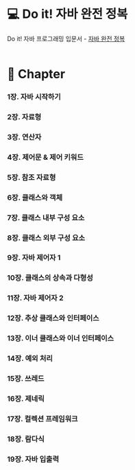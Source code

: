 # 💻 Do it! 자바 완전 정복 
Do it! 자바 프로그래밍 입문서 - [자바 완전 정복](https://www.yes24.com/Product/Goods/103389317)
<br><br>

# 📖 Chapter

### 1장. 자바 시작하기

### 2장. 자료형

### 3장. 연산자

### 4장. 제어문 & 제어 키워드

### 5장. 참조 자료형

### 6장. 클래스와 객체

### 7장. 클래스 내부 구성 요소

### 8장. 클래스 외부 구성 요소

### 9장. 자바 제어자 1

### 10장. 클래스의 상속과 다형성

### 11장. 자바 제어자 2

### 12장. 추상 클래스와 인터페이스

### 13장. 이너 클래스와 이너 인터페이스

### 14장. 예외 처리

### 15장. 쓰레드

### 16장. 제네릭

### 17장. 컬렉션 프레임워크

### 18장. 람다식

### 19장. 자바 입출력
